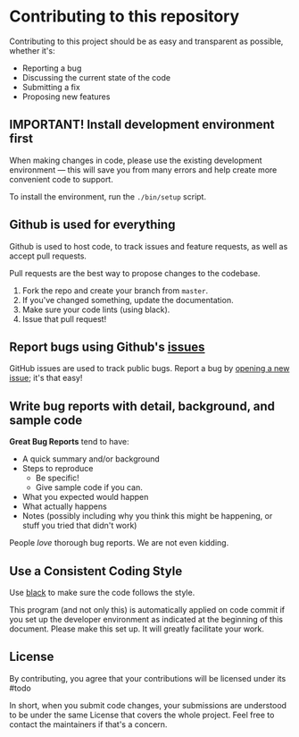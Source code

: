 # Contributing to this repository <!-- omit in toc -->

Contributing to this project should be as easy and transparent as possible, whether it's:

- Reporting a bug
- Discussing the current state of the code
- Submitting a fix
- Proposing new features

## IMPORTANT! Install development environment first

When making changes in code, please use the existing development environment — this will save you from many errors and help create more convenient code to support.

To install the environment, run the `./bin/setup` script.

## Github is used for everything

Github is used to host code, to track issues and feature requests, as well as accept pull requests.

Pull requests are the best way to propose changes to the codebase.

1. Fork the repo and create your branch from `master`.
2. If you've changed something, update the documentation.
3. Make sure your code lints (using black).
4. Issue that pull request!

## Report bugs using Github's [issues](../../issues)

GitHub issues are used to track public bugs.
Report a bug by [opening a new issue](../../issues/new/choose); it's that easy!

## Write bug reports with detail, background, and sample code

**Great Bug Reports** tend to have:

- A quick summary and/or background
- Steps to reproduce
  - Be specific!
  - Give sample code if you can.
- What you expected would happen
- What actually happens
- Notes (possibly including why you think this might be happening, or stuff you tried that didn't work)

People *love* thorough bug reports. We are not even kidding.

## Use a Consistent Coding Style

Use [black](https://github.com/ambv/black) to make sure the code follows the style.

This program (and not only this) is automatically applied on code commit if you set up the developer environment as indicated at the beginning of this document. Please make this set up. It will greatly facilitate your work.

## License

By contributing, you agree that your contributions will be licensed under its #todo

In short, when you submit code changes, your submissions are understood to be under the same License that covers the whole project. Feel free to contact the maintainers if that's a concern.
